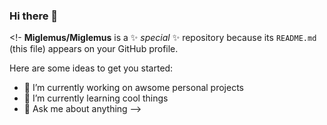 ### Hi there 👋

<!-
**Miglemus/Miglemus** is a ✨ _special_ ✨ repository because its `README.md` (this file) appears on your GitHub profile.

Here are some ideas to get you started:

- 🔭 I’m currently working on awsome personal projects
- 🌱 I’m currently learning cool things
- 💬 Ask me about anything
-->
